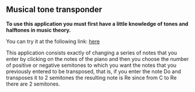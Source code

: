 ## Musical tone transponder

**To use this application you must first have a little knowledge of tones and halftones in music theory.**

You can try it at the following link: [here](https://frank-app.000webhostapp.com/websites/Transponder)

This application consists exactly of changing a series of notes that you enter by clicking on the notes of the piano and then you choose the number of positive or negative semitones to which you want the notes that you previously entered to be transposed, that is, if you enter the note Do and transposes it to 2 semitones the resulting note is Re since from C to Re there are 2 semitones.